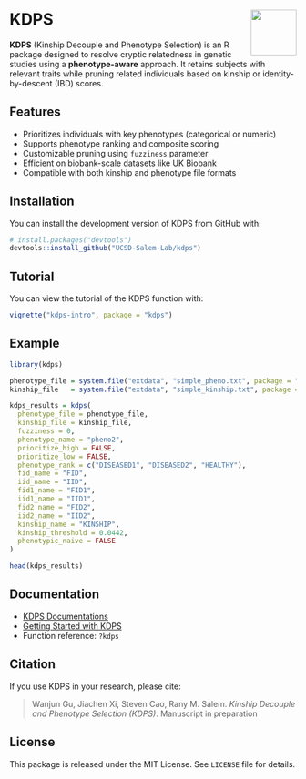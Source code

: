 
# KDPS <img src="man/figures/logo.png" align="right" height="80"/>

**KDPS** (Kinship Decouple and Phenotype Selection) is an R package
designed to resolve cryptic relatedness in genetic studies using a
**phenotype-aware** approach. It retains subjects with relevant traits
while pruning related individuals based on kinship or
identity-by-descent (IBD) scores.

## Features

- Prioritizes individuals with key phenotypes (categorical or numeric)
- Supports phenotype ranking and composite scoring
- Customizable pruning using `fuzziness` parameter
- Efficient on biobank-scale datasets like UK Biobank
- Compatible with both kinship and phenotype file formats

## Installation

You can install the development version of KDPS from GitHub with:

``` r
# install.packages("devtools")
devtools::install_github("UCSD-Salem-Lab/kdps")
```

## Tutorial

You can view the tutorial of the KDPS function with:

``` r
vignette("kdps-intro", package = "kdps")
```

## Example

``` r
library(kdps)

phenotype_file = system.file("extdata", "simple_pheno.txt", package = "kdps")
kinship_file   = system.file("extdata", "simple_kinship.txt", package = "kdps")

kdps_results = kdps(
  phenotype_file = phenotype_file,
  kinship_file = kinship_file,
  fuzziness = 0,
  phenotype_name = "pheno2",
  prioritize_high = FALSE,
  prioritize_low = FALSE,
  phenotype_rank = c("DISEASED1", "DISEASED2", "HEALTHY"),
  fid_name = "FID",
  iid_name = "IID",
  fid1_name = "FID1",
  iid1_name = "IID1",
  fid2_name = "FID2",
  iid2_name = "IID2",
  kinship_name = "KINSHIP",
  kinship_threshold = 0.0442,
  phenotypic_naive = FALSE
)

head(kdps_results)
```

## Documentation

- [KDPS Documentations](https://UCSD-Salem-Lab.github.io/kdps)
- [Getting Started with
  KDPS](https://UCSD-Salem-Lab.github.io/kdps/articles/kdps-intro.html)
- Function reference: `?kdps`

## Citation

If you use KDPS in your research, please cite:

> Wanjun Gu, Jiachen Xi, Steven Cao, Rany M. Salem. *Kinship Decouple
> and Phenotype Selection (KDPS)*. Manuscript in preparation

## License

This package is released under the MIT License. See `LICENSE` file for
details.
